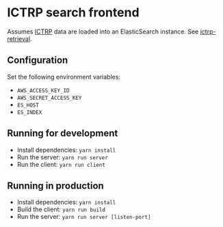 ICTRP search frontend
===

Assumes [ICTRP](http://www.who.int/ictrp/en/) data are loaded into an ElasticSearch instance. See [ictrp-retrieval](https://github.com/gertvv/ictrp-retrieval/).

Configuration
---

Set the following environment variables:

 - `AWS_ACCESS_KEY_ID`
 - `AWS_SECRET_ACCESS_KEY`
 - `ES_HOST`
 - `ES_INDEX`

Running for development
---

 - Install dependencies: `yarn install`
 - Run the server: `yarn run server`
 - Run the client: `yarn run client`

Running in production
---

 - Install dependencies: `yarn install`
 - Build the client: `yarn run build`
 - Run the server: `yarn run server [listen-port]`
